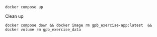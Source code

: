 ```
docker compose up
```
Clean up

```
docker compose down && docker image rm gpb_exercise-app:latest  &&  docker volume rm gpb_exercise_data
```